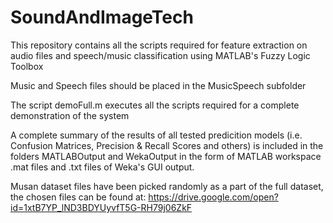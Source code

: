 # SoundAndImageTech

This repository contains all the scripts required for feature extraction on audio files and speech/music classification using MATLAB's Fuzzy Logic Toolbox

Music and Speech files should be placed in the MusicSpeech subfolder

The script demoFull.m executes all the scripts required for a complete demonstration of the system

A complete summary of the results of all tested predicition models (i.e. Confusion Matrices, Precision & Recall Scores and others) is included in the folders MATLABOutput and WekaOutput in the form of MATLAB workspace .mat files and .txt files of Weka's GUI output.

Musan dataset files have been picked randomly as a part of the full dataset, the chosen files can be found at: https://drive.google.com/open?id=1xtB7YP_lND3BDYUyvfT5G-RH79j06ZkF
